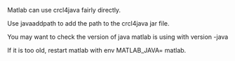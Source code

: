 
Matlab can use crcl4java fairly directly. 

Use javaaddpath to add the path to the crcl4java jar file.


You may want to check the version of java matlab is using with 
version -java

If it is too old, restart matlab with env MATLAB_JAVA=<path-to-newer-jre> matlab.


